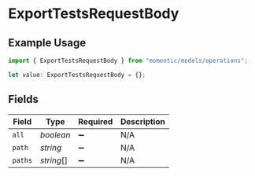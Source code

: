 # ExportTestsRequestBody

## Example Usage

```typescript
import { ExportTestsRequestBody } from "momentic/models/operations";

let value: ExportTestsRequestBody = {};
```

## Fields

| Field              | Type               | Required           | Description        |
| ------------------ | ------------------ | ------------------ | ------------------ |
| `all`              | *boolean*          | :heavy_minus_sign: | N/A                |
| `path`             | *string*           | :heavy_minus_sign: | N/A                |
| `paths`            | *string*[]         | :heavy_minus_sign: | N/A                |